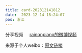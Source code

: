 ```yaml
---
title: card-202312141812
date:  2023-12-14 18:24:07
pos: 浙江
---
```

分享视频 <a  href="https://video.weibo.com/show?fid=1034:4978915534372900" data-hide=""><span class='url-icon'><img style='width: 1rem;height: 1rem' src='https://h5.sinaimg.cn/upload/2015/09/25/3/timeline_card_small_video_default.png'></span><span class="surl-text">rainonpiano的微博视频</span></a> 

来源于个人weibo：[原文链接](https://m.weibo.cn/status/Nx6XeuH1D?mblogid=Nx6XeuH1D)